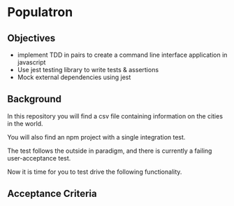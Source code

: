# Populatron


## Objectives
- implement TDD in pairs to create a command line interface application in javascript
- Use jest testing library to write tests & assertions
- Mock external dependencies using jest


## Background
In this repository you will find a csv file containing information on the cities in the world.

You will also find an npm project with a single integration test.

The test follows the outside in paradigm, and there is currently a failing user-acceptance test.

Now it is time for you to test drive the following functionality.

## Acceptance Criteria
